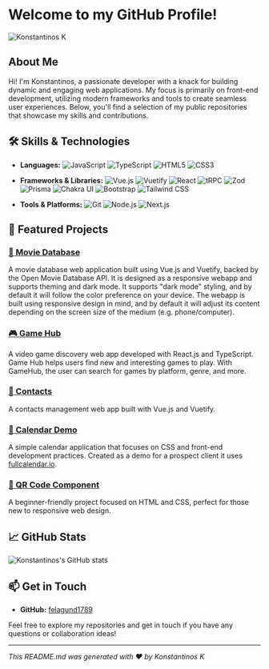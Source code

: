 # Welcome to my GitHub Profile!

![Konstantinos K](https://avatars.githubusercontent.com/u/16318784?s=128&v=4) <!-- replace with the actual avatar URL -->

## About Me

Hi! I'm Konstantinos, a passionate developer with a knack for building dynamic and engaging web applications. My focus is primarily on front-end development, utilizing modern frameworks and tools to create seamless user experiences. Below, you'll find a selection of my public repositories that showcase my skills and contributions.

## 🛠️ Skills & Technologies

- **Languages:** 
  ![JavaScript](https://img.shields.io/badge/JavaScript-F7DF1E?style=flat-square&logo=javascript&logoColor=black)
  ![TypeScript](https://img.shields.io/badge/TypeScript-3178C6?style=flat-square&logo=typescript&logoColor=white)
  ![HTML5](https://img.shields.io/badge/HTML5-E34F26?style=flat-square&logo=html5&logoColor=white)
  ![CSS3](https://img.shields.io/badge/CSS3-1572B6?style=flat-square&logo=css3&logoColor=white)

- **Frameworks & Libraries:** 
  ![Vue.js](https://img.shields.io/badge/Vue.js-4FC08D?style=flat-square&logo=vue.js&logoColor=white)
  ![Vuetify](https://img.shields.io/badge/Vuetify-1867C0?style=flat-square&logo=vuetify&logoColor=white)
  ![React](https://img.shields.io/badge/React-61DAFB?style=flat-square&logo=react&logoColor=black)
  ![tRPC](https://img.shields.io/badge/tRPC-2596be?style=flat-square&logo=trpc&logoColor=white)
  ![Zod](https://img.shields.io/badge/Zod-3178C6?style=flat-square&logo=zod&logoColor=white)
  ![Prisma](https://img.shields.io/badge/Prisma-2D3748?style=flat-square&logo=prisma&logoColor=white)
  ![Chakra UI](https://img.shields.io/badge/Chakra_UI-319795?style=flat-square&logo=chakraui&logoColor=white)
  ![Bootstrap](https://img.shields.io/badge/Bootstrap-7952B3?style=flat-square&logo=bootstrap&logoColor=white)
  ![Tailwind CSS](https://img.shields.io/badge/Tailwind_CSS-38B2AC?style=flat-square&logo=tailwindcss&logoColor=white)

- **Tools & Platforms:** 
  ![Git](https://img.shields.io/badge/Git-F05032?style=flat-square&logo=git&logoColor=white)
  ![Node.js](https://img.shields.io/badge/Node.js-339933?style=flat-square&logo=nodedotjs&logoColor=white)
  ![Next.js](https://img.shields.io/badge/Next.js-000000?style=flat-square&logo=nextdotjs&logoColor=white)

## 🌟 Featured Projects

### [🎥 Movie Database](https://github.com/felagund1789/movie-database)
A movie database web application built using Vue.js and Vuetify, backed by the Open Movie Database API. It is designed as a responsive webapp and supports theming and dark mode. It supports "dark mode" styling, and by default it will follow the color preference on your device. The webapp is built using responsive design in mind, and by default it will adjust its content depending on the screen size of the medium (e.g. phone/computer).

### [🎮 Game Hub](https://github.com/felagund1789/game-hub)
A video game discovery web app developed with React.js and TypeScript. Game Hub helps users find new and interesting games to play. With GameHub, the user can search for games by platform, genre, and more.

### [📇 Contacts](https://github.com/felagund1789/contacts)
A contacts management web app built with Vue.js and Vuetify.

### [📅 Calendar Demo](https://github.com/felagund1789/calendar)
A simple calendar application that focuses on CSS and front-end development practices. Created as a demo for a prospect client it uses [fullcalendar.io](https://fullcalendar.io/).

### [🔲 QR Code Component](https://github.com/felagund1789/qr-code-component)
A beginner-friendly project focused on HTML and CSS, perfect for those new to responsive web design.

## 📈 GitHub Stats

![Konstantinos's GitHub stats](https://github-readme-stats.vercel.app/api?username=felagund1789&show_icons=true&theme=radical)

## 📫 Get in Touch

- **GitHub:** [felagund1789](https://github.com/felagund1789)

Feel free to explore my repositories and get in touch if you have any questions or collaboration ideas!

---

_This README.md was generated with ❤️ by Konstantinos K_
